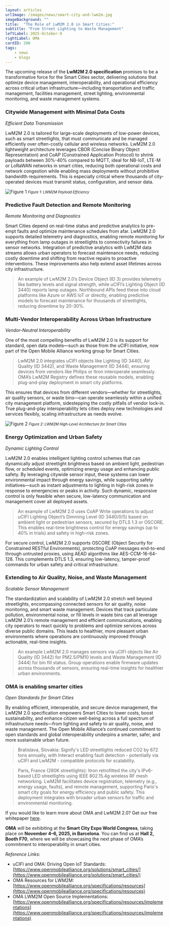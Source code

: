 ```yaml
---
layout: articles
urlImage: /images/news/smart-city-and-lwm2m.jpg
imageBackground: ""
title:  "The Role of LwM2M 2.0 in Smart Cities:"
subtitle: "From Street Lighting to Waste Management"
leftLabel: 2025-October-9
rightLabel: OMA
cardID: 200
tags: 
    - news
    - blogs
---
```


The upcoming release of the **LwM2M 2.0 specification** promises to be a transformative force for the Smart Cities sector, delivering solutions that optimize device management, interoperability, and operational efficiency across critical urban infrastructure—including transportation and traffic management, facilities management, street lighting, environmental monitoring, and waste management systems. 
<!--more-->

### Citywide Management with Minimal Data Costs
_Efficient Data Transmission_

LwM2M 2.0 is tailored for large-scale deployments of low-power devices, such as smart streetlights, that must communicate and be managed efficiently over often-costly cellular and wireless networks. LwM2M 2.0 lightweight architecture leverages CBOR (Concise Binary Object Representation) and CoAP (Constrained Application Protocol) to shrink payloads between 30%-40% compared to MQTT, ideal for NB-IoT, LTE-M or LoRaWAN networks in smart cities, reducing both operational costs and network congestion while enabling mass deployments without prohibitive bandwidth requirements. This is especially critical where thousands of city-operated devices must transmit status, configuration, and sensor data.

![Figure 1](/images/news/sc-blog-figure1.png "Figure 1: _LWM2M Payload Efficiency_")
<span style="font-size: 0.8em;">*Figure 1: _LWM2M Payload Efficiency_*</span>

### Predictive Fault Detection and Remote Monitoring
_Remote Monitoring and Diagnostics_

Smart Cities depend on real-time status and predictive analytics to pre-empt faults and optimize maintenance schedules from afar. LwM2M 2.0 supports detailed telemetry and diagnostics, enabling remote monitoring for everything from lamp outages in streetlights to connectivity failures in sensor networks. Integration of predictive analytics with LwM2M data streams allows urban operators to forecast maintenance needs, reducing costly downtime and shifting from reactive repairs to proactive interventions. These improvements also help extend asset lifetimes across city infrastructure.   

> An example of LwM2M 2.0’s Device Object (ID 3) provides telemetry like battery levels and signal strength, while uCIFI’s Lighting Object (ID 3440) reports lamp outages. Northbound APIs feed these into cloud platforms like Azure or AWS IoT or directly, enabling predictive models to forecast maintenance for thousands of streetlights, reducing downtime by 20-30%. 

### Multi-Vendor Interoperability Across Urban Infrastructure
_Vendor-Neutral Interoperability_  

One of the most compelling benefits of LwM2M 2.0 is its support for standard, open data models—such as those from the uCIFI initiative, now part of the Open Mobile Alliance working group for Smart Cities.

> LwM2M 2.0 integrates uCIFI objects like Lighting (ID 3440), Air Quality (ID 3442), and Waste Management (ID 3444), ensuring devices from vendors like Philips or Itron interoperate seamlessly. 
> OMA’s LwM2M Registry defines these reusable models, enabling plug-and-play deployment in smart city platforms.  

This ensures that devices from different vendors—whether for streetlights, air quality sensors, or waste bins—can operate seamlessly within a unified city management platform, sidestepping the costly pitfalls of vendor lock-in. True plug-and-play interoperability lets cities deploy new technologies and services flexibly, scaling infrastructure as needs evolve.  

![Figure 2](/images/news/sc-blog-figure2.png "Figure 2: _LWM2M High-Level Architecture for Smart Cities_")
<span style="font-size: 0.8em;">*Figure 2: _LWM2M High-Level Architecture for Smart Cities_*</span>

### Energy Optimization and Urban Safety
_Dynamic Lighting Control_  

LwM2M 2.0 enables intelligent lighting control schemes that can dynamically adjust streetlight brightness based on ambient light, pedestrian flow, or scheduled events, optimizing energy usage and enhancing public safety. By leveraging citywide sensor input, these systems can lower environmental impact through energy savings, while supporting safety initiatives—such as instant adjustments to lighting in high-risk zones in response to emergencies or peaks in activity. Such dynamic, responsive control is only feasible when secure, low-latency communication and management cover all deployed assets.  

> An example of LwM2M 2.0 uses CoAP Write operations to adjust uCIFI Lighting Object’s Dimming Level (ID 3440/0/5) based on ambient light or pedestrian sensors, secured by DTLS 1.3 or OSCORE.
> This enables real-time brightness control for energy savings (up to 40% in trials) and safety in high-risk zones.  

For secure control, LwM2M 2.0 supports OSCORE (Object Security for Constrained RESTful Environments), protecting CoAP messages end-to-end through untrusted proxies, using AEAD algorithms like AES-CCM-16-64-128. This complements DTLS 1.3, ensuring low-latency, tamper-proof commands for urban safety and critical infrastructure.  

### Extending to Air Quality, Noise, and Waste Management
_Scalable Sensor Management_  

The standardization and scalability of LwM2M 2.0 stretch well beyond streetlights, encompassing connected sensors for air quality, noise monitoring, and smart waste management. Devices that track particulate pollution, environmental noise, or fill levels in waste bins can all leverage LwM2M 2.0’s remote management and efficient communications, enabling city operators to react quickly to problems and optimize services across diverse public domains. This leads to healthier, more pleasant urban environments where operations are continuously improved through actionable, real-time insights.  

> An example LwM2M 2.0 manages sensors via uCIFI objects like Air Quality (ID 3442) for PM2.5/PM10 levels and Waste Management (ID 3444) for bin fill status.
> Group operations enable firmware updates across thousands of sensors, ensuring real-time insights for healthier urban environments.  

### OMA is enabling smarter cities
_Open Standards for Smart Cities_  
 
By enabling efficient, interoperable, and secure device management, the LwM2M 2.0 specification empowers Smart Cities to lower costs, boost sustainability, and enhance citizen well-being across a full spectrum of infrastructure needs—from lighting and safety to air quality, noise, and waste management. The Open Mobile Alliance’s continued commitment to open standards and global interoperability underpins a smarter, safer, and more sustainable urban future.  

> Bratislava, Slovakia: Signify's LED streetlights reduced CO2 by 672 tons annually, with Interact enabling fault detection - potentially via uCIFI and LwM2M - compatible protocols for scalability.  

> Paris, France (280K streetlights): Itron retrofitted the city's IPv6-based LED streetlights using IEEE 802.15.4g wireless RF mesh networking. LwM2M facilitates device registration, telemetry (e.g., energy usage, faults), and remote management, supporting Paris's smart city goals for energy efficiency and public safety. This deployment integrates with broader urban sensors for traffic and environmental monitoring.  

If you would like to learn more about OMA and LwM2M 2.0? Get our free whitepaper [here](https://share.hsforms.com/18d7X23OxTyeLmdL1GafEfQcnedl?hsCtaAttrib=191959697225).  

**OMA** will be exhibiting at the **Smart City Expo World Congress**, taking place on **November 4–6, 2025, in Barcelona**. You can find us at **Hall 2, Booth F70**, where we will be showcasing the next phase of OMA’s commitment to interoperability in smart cities.

 
_Reference Links:_
- uCIFI and OMA: Driving Open IoT Standards: [https://www.openmobilealliance.org/solutions/smart_cities/](https://www.openmobilealliance.org/solutions/smart_cities/)
- OMA Resources for LWM2M:[https://www.openmobilealliance.org/specifications/resources](https://www.openmobilealliance.org/specifications/resources)
- OMA LWM2M Open Source Implementations:[https://www.openmobilealliance.org/specifications/resources/implementations](https://www.openmobilealliance.org/specifications/resources/implementations)

